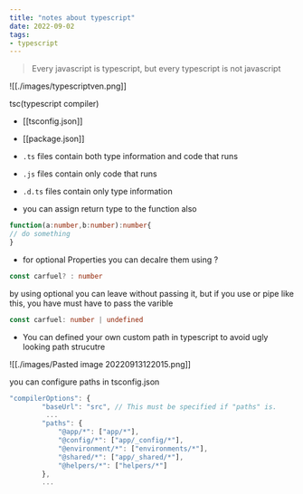 ```yaml
---
title: "notes about typescript"
date: 2022-09-02
tags:
- typescript
---
```


>Every javascript is typescript, but every typescript is not javascript

![[./images/typescriptven.png]]

tsc(typescript compiler)

- [[tsconfig.json]]
- [[package.json]]

-   `.ts` files contain both type information and code that runs
-   `.js` files contain only code that runs
-   `.d.ts` files contain only type information



- you can assign return type to the function also
``` typescript
function(a:number,b:number):number{
// do something
}
```

- for optional Properties you can decalre them using ?
``` typescript
const carfuel? : number
```

by using optional you can leave without passing it, but if you use or pipe like this, you have must have to pass the varible
``` Typescript
const carfuel: number | undefined
```

- You can defined your own custom path in typescript to avoid ugly looking path strucutre

![[./images/Pasted image 20220913122015.png]]

you can configure paths in tsconfig.json


```javascript
"compilerOptions": {
        "baseUrl": "src", // This must be specified if "paths" is.
         ...
        "paths": {
            "@app/*": ["app/*"],
            "@config/*": ["app/_config/*"],
            "@environment/*": ["environments/*"],
            "@shared/*": ["app/_shared/*"],
            "@helpers/*": ["helpers/*"]
        },
        ...
```

